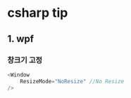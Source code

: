 # csharp tip 

## 1. wpf

### 창크기 고정 

```csharp
<Window
    ResizeMode="NoResize" //No Resize 
/>
```